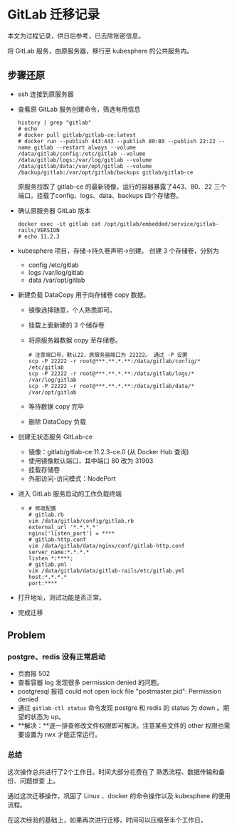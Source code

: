 # GitLab 迁移记录

本文为过程记录，供日后参考，已去除账密信息。

将 GitLab 服务，由原服务器，移行至 kubesphere 的公共服务内。

## 步骤还原

- ssh 连接到原服务器

- 查看原 GitLab 服务创建命令，筛选有用信息

  ```shell
  history | grep "gitlab"
  # echo
  # docker pull gitlab/gitlab-ce:latest
  # docker run --publish 443:443 --publish 80:80 --publish 22:22 --name gitlab --restart always --volume /data/gitlab/config:/etc/gitlab --volume /data/gitlab/logs:/var/log/gitlab --volume /data/gitlab/data:/var/opt/gitlab --volume /backup/gitlab:/var/opt/gitlab/backups gitlab/gitlab-ce
  ```

  原服务拉取了 gitlab-ce 的最新镜像。运行的容器暴露了443、80、22 三个端口，挂载了config、logs、data、backups 四个存储卷。

- 确认原服务器 GitLab 版本

  ```shell
  docker exec -it gitlab cat /opt/gitlab/embedded/service/gitlab-rails/VERSION
  # echo 11.2.3
  ```

- kubesphere 项目，存储→持久卷声明→创建。
  创建 3 个存储卷，分别为

  - config   /etc/gitlab
  - logs     /var/log/gitlab
  - data    /var/opt/gitlab

- 新建负载 DataCopy 用于向存储卷 copy 数据。

  - 镜像选择随意，个人熟悉即可。

  - 挂载上面新建的 3 个储存卷

  - 将原服务器数据 copy 至存储卷。

    ```shell
    # 注意端口号，默认22，原服务器端口为 22222。 通过 -P 设置
    scp -P 22222 -r root@***.**.*.**:/data/gitlab/config/* /etc/gitlab
    scp -P 22222 -r root@***.**.*.**:/data/gitlab/logs/* /var/log/gitlab
    scp -P 22222 -r root@***.**.*.**:/data/gitlab/data/* /var/opt/gitlab
    ```

  - 等待数据 copy 完毕

  - 删除 DataCopy 负载

- 创建无状态服务 GitLab-ce

  - 镜像：gitlab/gitlab-ce:11.2.3-ce.0 (从 Docker Hub 查询)
  - 使用镜像默认端口，其中端口 80 改为 31903
  - 挂载存储卷
  - 外部访问-访问模式：NodePort

- 进入 GitLab 服务启动的工作负载终端

  - ```shell
    # 修改配置
    # gitlab.rb
    vim /data/gitlab/config/gitlab.rb
    external_url '*.*.*.*'
    nginx['listen_port'] = ****
    # gitlab-http.conf 
    vim /data/gitlab/data/nginx/conf/gitlab-http.conf
    server_name:*.*.*.*
    listen *:****;
    # gitlab.yml
    vim /data/gitlab/data/gitlab-rails/etc/gitlab.yml
    host:*.*.*.*
    port:****
    ```

- 打开地址，测试功能是否正常。

- 完成迁移

## Problem

### postgre、redis 没有正常启动

- 页面报 502
- 查看容器 log 发现很多 permission denied 的问题。
- postgresql 报错 could not open lock file "postmaster.pid": Permission denied
- 通过 `gitlab-ctl status` 命令发现 postgre 和 redis 的 status 为 down 。期望的状态为 up。
- **解决：**逐一排查修改文件权限即可解决。注意某些文件的 other 权限也需要设置为 rwx 才能正常运行。

### 总结

这次操作总共进行了2个工作日。时间大部分花费在了 熟悉流程、数据传输和备份、问题排查 上。

通过这次迁移操作，巩固了 Linux 、docker 的命令操作以及 kubesphere 的使用流程。

在这次经验的基础上，如果再次进行迁移，时间可以压缩至半个工作日。